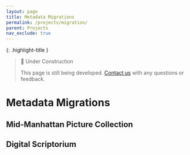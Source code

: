 ```yaml
---
layout: page
title: Metadata Migrations
permalink: /projects/migration/
parent: Projects
nav_exclude: true
---
```


{: .highlight-title }
> 🚧 Under Construction
>
> This page is still being developed. [Contact us](/metadata-documentation/contact/) with any questions or feedback.

# Metadata Migrations

## Mid-Manhattan Picture Collection

## Digital Scriptorium